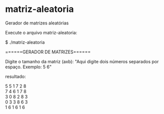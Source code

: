 # matriz-aleatoria
Gerador de matrizes aleatórias

Execute o arquivo matriz-aleatoria:

$ ./matriz-aleatoria

======GERADOR DE MATRIZES======

Digite o tamanho da matriz (axb): "Aqui digite dois números separados por espaço. Exemplo: 5 6"

resultado:

5 5 1 7 2 8 <br>
7 4 6 1 7 8 <br>
3 0 8 2 8 3 <br>
0 3 3 8 6 3 <br>
1 6 1 6 1 6 <br>


